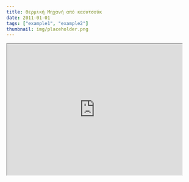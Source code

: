 ```yaml
---
title: Θερμική Μηχανή από καουτσούκ
date: 2011-01-01
tags: ["example1", "example2"]
thumbnail: img/placeholder.png
---
```

<iframe allowfullscreen=" frameborder="0" height="344" src="http://www.youtube.com/embed/dBXL93984cQ?fs=1" width="459"></iframe>
